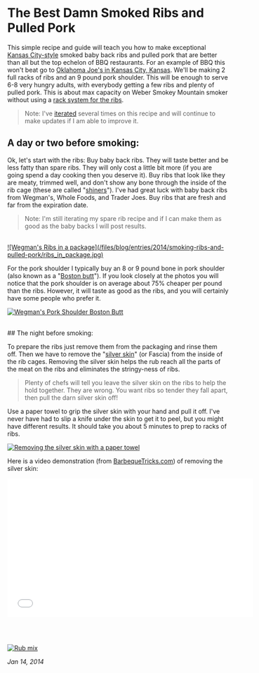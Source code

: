 # The Best Damn Smoked Ribs and Pulled Pork

This simple recipe and guide will teach you how to make exceptional [Kansas City-style](https://en.wikipedia.org/wiki/Kansas_City-style_barbecue) smoked baby back ribs and pulled pork that are better than all but the top echelon of BBQ restaurants. For an example of BBQ this won't beat go to [Oklahoma Joe's in Kansas City, Kansas](http://oklahomajoesbbq.com/). We'll be making 2 full racks of ribs and an 9 pound pork shoulder. This will be enough to serve 6-8 very hungry adults, with everybody getting a few ribs and plenty of pulled pork. This is about max capacity on Weber Smokey Mountain smoker without using a [rack system for the ribs](http://store.weber.com/accessories/category/cook/cookware/1280).

<blockquote>Note: I've <a href="https://en.wikipedia.org/wiki/Iterative_and_incremental_development">iterated</a> several times on this recipe and will continue to make updates if I am able to improve it.</blockquote>

## A day or two before smoking:
Ok, let's start with the ribs: Buy baby back ribs. They will taste better and be less fatty than spare ribs. They will only cost a little bit more (if you are going spend a day cooking then you deserve it). Buy ribs that look like they are meaty, trimmed well, and don't show any bone through the inside of the rib cage (these are called "[shiners](http://www.weber.com/weber-nation/grill-skills/mastering-ribs/know-your-cuts__1/what-is-a-shiner)"). I've had great luck with baby back ribs from Wegman's, Whole Foods, and Trader Joes. Buy ribs that are fresh and far from the expiration date.
<blockquote>Note: I'm still iterating my spare rib recipe and if I can make them as good as the baby backs I will post results.</blockquote>
<br>
<a class="splash-photo" target="_BLANK" href="/files/blog/entries/2014/smoking-ribs-and-pulled-pork/ribs_in_package.jpg">![Wegman's Ribs in a package](/files/blog/entries/2014/smoking-ribs-and-pulled-pork/ribs_in_package.jpg)</a>

For the pork shoulder I typically buy an 8 or 9 pound bone in pork shoulder (also known as a "[Boston butt](https://en.wikipedia.org/wiki/Pork_shoulder)"). If you look closely at the photos you will notice that the pork shoulder is on average about 75% cheaper per pound than the ribs. However, it will taste as good as the ribs, and you will certainly have some people who prefer it.

<a class="splash-photo" target="_BLANK" href="/files/blog/entries/2014/smoking-ribs-and-pulled-pork/boston_butt.jpg">![Wegman's Pork Shoulder Boston Butt](/files/blog/entries/2014/smoking-ribs-and-pulled-pork/boston_butt.jpg)</a>

<br>
## The night before smoking:

To prepare the ribs just remove them from the packaging and rinse them off. Then we have to remove the "[silver skin](https://en.wikipedia.org/wiki/Fascia)" (or Fascia) from the inside of the rib cages. Removing the silver skin helps the rub reach all the parts of the meat on the ribs and eliminates the stringy-ness of ribs.
<blockquote>Plenty of chefs will tell you leave the silver skin on the ribs to help the hold together. They are wrong. You want ribs so tender they fall apart, then pull the darn silver skin off!</blockquote>
Use a paper towel to grip the silver skin with your hand and pull it off. I've never have had to slip a knife under the skin to get it to peel, but you might have different results. It should take you about 5 minutes to prep to racks of ribs.

<a class="splash-photo" target="_BLANK" href="/files/blog/entries/2014/smoking-ribs-and-pulled-pork/removing_silver_skin.jpg">![Removing the silver skin with a paper towel](/files/blog/entries/2014/smoking-ribs-and-pulled-pork/removing_silver_skin.jpg)</a>

Here is a video demonstration (from [BarbequeTricks.com](http://barbecuetricks.com/)) of removing the silver skin:
<iframe width="560" height="315" src="//www.youtube.com/embed/I-RL_f8qdJE" frameborder="0" allowfullscreen></iframe>

<br><br>

<a class="splash-photo" target="_BLANK" href="/files/blog/entries/2014/smoking-ribs-and-pulled-pork/rub_bottles.jpg">![Rub mix](/files/blog/entries/2014/smoking-ribs-and-pulled-pork/rub_bottles.jpg)</a>

*Jan 14, 2014*